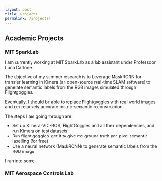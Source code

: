 ```yaml
---
layout: post
title: Projects
permalink: /projects/
---
```


## Academic Projects

### MIT SparkLab

I am currently working at MIT  SparkLab  as a lab  assistant under Professoor Luca Carlone.

The objective of my summer research is to Leverage MaskRCNN for transfer learning in Kimera (an open-source real-time SLAM software) to generate semantic labels from the RGB images simulated through Flightgoggles.

Eventually, I should be able to replace Flightgoggles with real world images and get relatively accurate metric-semantic reconstruction.

The steps I am going through are:
* Set up Kimera-VIO-ROS, FlightGoggles and all their dependencies, and run Kimera on test datasets
* Run flight goggles, get it to give me ground truth per-pixel semantic labelling (for free)
* Use a neural network (MaskRCNN) to generate semantic labels from the RGB image

I ran into some 

### MIT Aerospace Controls Lab